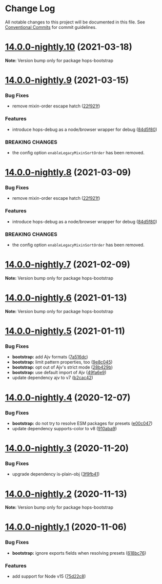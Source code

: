 # Change Log

All notable changes to this project will be documented in this file.
See [Conventional Commits](https://conventionalcommits.org) for commit guidelines.

# [14.0.0-nightly.10](https://github.com/xing/hops/compare/v14.0.0-nightly.9...v14.0.0-nightly.10) (2021-03-18)

**Note:** Version bump only for package hops-bootstrap





# [14.0.0-nightly.9](https://github.com/xing/hops/compare/v14.0.0-nightly.7...v14.0.0-nightly.9) (2021-03-15)


### Bug Fixes

* remove mixin-order escape hatch ([22f921f](https://github.com/xing/hops/commit/22f921f86768b8b2a71053b877073e506843a16a))


### Features

* introduce hops-debug as a node/browser wrapper for debug ([84d5f80](https://github.com/xing/hops/commit/84d5f8032a3d7679d9d7c53e55f8e9d28fc193c8))


### BREAKING CHANGES

* the config option `enableLegacyMixinSortOrder` has been removed.





# [14.0.0-nightly.8](https://github.com/xing/hops/compare/v14.0.0-nightly.7...v14.0.0-nightly.8) (2021-03-09)


### Bug Fixes

* remove mixin-order escape hatch ([22f921f](https://github.com/xing/hops/commit/22f921f86768b8b2a71053b877073e506843a16a))


### Features

* introduce hops-debug as a node/browser wrapper for debug ([84d5f80](https://github.com/xing/hops/commit/84d5f8032a3d7679d9d7c53e55f8e9d28fc193c8))


### BREAKING CHANGES

* the config option `enableLegacyMixinSortOrder` has been removed.





# [14.0.0-nightly.7](https://github.com/xing/hops/compare/v14.0.0-nightly.6...v14.0.0-nightly.7) (2021-02-09)

**Note:** Version bump only for package hops-bootstrap





# [14.0.0-nightly.6](https://github.com/xing/hops/compare/v14.0.0-nightly.5...v14.0.0-nightly.6) (2021-01-13)

**Note:** Version bump only for package hops-bootstrap





# [14.0.0-nightly.5](https://github.com/xing/hops/compare/v14.0.0-nightly.4...v14.0.0-nightly.5) (2021-01-11)


### Bug Fixes

* **bootstrap:** add Ajv formats ([7a516dc](https://github.com/xing/hops/commit/7a516dc358a6899ff8889eadbe7c43dc1ea47ed9))
* **bootstrap:** limit pattern properties, too ([9e8c045](https://github.com/xing/hops/commit/9e8c0457d19d0c697f61d55948709ad52c98d946))
* **bootstrap:** opt out of Ajv's strict mode ([28b429b](https://github.com/xing/hops/commit/28b429b228f3205831cdf6d85500fb58b8874bef))
* **bootstrap:** use default import of Ajv ([49fa6e9](https://github.com/xing/hops/commit/49fa6e98938e0c1e52c872bef9a3289a28e5ced8))
* update dependency ajv to v7 ([b2cac42](https://github.com/xing/hops/commit/b2cac42847dc9b5b110dc8eff0eb7499c9fc2b04))





# [14.0.0-nightly.4](https://github.com/xing/hops/compare/v14.0.0-nightly.3...v14.0.0-nightly.4) (2020-12-07)


### Bug Fixes

* **bootstrap:** do not try to resolve ESM packages for presets ([e00c047](https://github.com/xing/hops/commit/e00c047c21eec896a4e00b7b2383771271b6cd63))
* update dependency supports-color to v8 ([910aba9](https://github.com/xing/hops/commit/910aba9e16ebefab136db29c9eb242a59f548cbf))





# [14.0.0-nightly.3](https://github.com/xing/hops/compare/v14.0.0-nightly.2...v14.0.0-nightly.3) (2020-11-20)


### Bug Fixes

* upgrade dependency is-plain-obj ([3f9fb41](https://github.com/xing/hops/commit/3f9fb4144ddbcab62a0f02e11dd5947e5b81994b))





# [14.0.0-nightly.2](https://github.com/xing/hops/compare/v14.0.0-nightly.1...v14.0.0-nightly.2) (2020-11-13)

**Note:** Version bump only for package hops-bootstrap





# [14.0.0-nightly.1](https://github.com/xing/hops/compare/v13.0.0...v14.0.0-nightly.1) (2020-11-06)


### Bug Fixes

* **bootstrap:** ignore exports fields when resolving presets ([618bc76](https://github.com/xing/hops/commit/618bc76eab109b0a09dadd4124cd5e78cbece472))


### Features

* add support for Node v15 ([75d22c8](https://github.com/xing/hops/commit/75d22c88db5beab3fa4f3edf29ccd5c5fb29fd2f))
